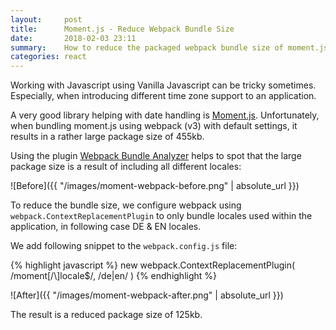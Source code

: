 ```yaml
---
layout:     post
title:      Moment.js - Reduce Webpack Bundle Size
date:       2018-02-03 23:11
summary:    How to reduce the packaged webpack bundle size of moment.js
categories: react
---
```


Working with Javascript using Vanilla Javascript can be tricky sometimes. Especially, when introducing different time zone support to an application.

A very good library helping with date handling is [Moment.js](http://momentjs.com/).
Unfortunately, when bundling moment.js using webpack (v3) with default settings, it results in a rather large package size of 455kb.

Using the plugin [Webpack Bundle Analyzer](https://www.npmjs.com/package/webpack-bundle-analyzer)
helps to spot that the large package size is a result of including all different locales:

![Before]({{ "/images/moment-webpack-before.png" | absolute_url }})

To reduce the bundle size, we configure webpack using `webpack.ContextReplacementPlugin` to only bundle locales used within the application, in following case DE & EN locales.

We add following snippet to the `webpack.config.js` file:

{% highlight javascript %}
new webpack.ContextReplacementPlugin(
  /moment[\/\\]locale$/,
  /de|en/
)
{% endhighlight %}

![After]({{ "/images/moment-webpack-after.png" | absolute_url }})

The result is a reduced package size of 125kb.
